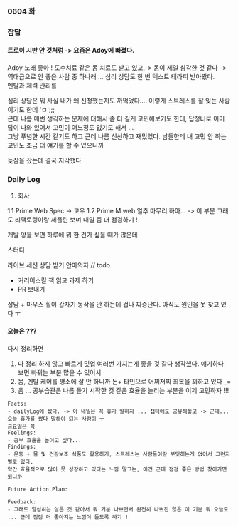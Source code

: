 ### 0604 화  

### 잡담

#### 트로이 시반 안 것처럼 -> 요즘은 Adoy에 빠졌다.
Adoy 노래 좋아 ! 도수치료 같은 몸 치료도 받고 있고,-> 몸이 제일 심각한 것 같다 -> 역대급으로 안 좋은 사람 중 하나래 ... 
심리 상담도 한 번 텍스트 테라피 받아봤다. <br>
멘탈과 체력 관리를 <br>

심리 상담은 뭐 사실 내가 왜 신청했는지도 까먹었다.... 이렇게 스트레스를 잘 잊는 사람이기도 한데 'ㅁ';;;<br>
근데 나름 매번 생각하는 문제에 대해서 좀 더 길게 고민해보기도 한데, 답정너로 이미 답이 나와 있어서 고민이 어느정도 없기도 해서 ...<br>
그냥 푸념한 시간 같기도 하고 근데 나름 신선하고 재밌었다. 남들한테 내 고민 안 하는 고민도 조금 더 얘기를 할 수 있으니까  <br>

늦잠을 잤는데 결국 지각했다 <br>

### Daily Log

1. 회사 

1.1 Prime Web Spec -> 고우 
1.2  Prime M web 얼추 마무리  하아... -> 이 부분 그래도 리팩토링이랑 제플린 보며 내일 좀 더 점검하기 ! 

개발 양을 보면 하루에 뭐 한 건가 싶을 때가 많은데

스터디 

라이브 세션 
상담 받기 
안마의자
// todo 
* 커리어스킬 책 읽고 과제 하기 
* PR 보내기 

잡담 + 마우스 휠이 갑자기 동작을 안 하는데 겁나 짜증난다. 아직도 원인을 못 찾고 있다 ㅜ

#### 오늘은 ???

다시 정리하면 
1. 다 정리 하지 않고 빠르게 밋업 여러번 가지는게 좋을 것 같다 생각했다. 얘기하다 보면 바뀌는 부분 많을 수 있어서 
2. 몸, 멘탈 케어를 평소에 잘 안 하니까 돈+ 타인으로 어찌저찌 회복을 꾀하고 있다 _=  
3. 음 ... 공부습관은 나름 들기 시작한 것 같음 효율을 늘리는 부분을 이제 고민하자 !!!      
  

```
Facts: 
- dailyLog에 썼다. -> 아 내일은 꼭 휴가 말하자 ... 챕터에도 공유해놓고 -> 근데... 오늘 휴가를 썼다 말해야 되는 사람이 ㅜ
금요일은 꼭 
Feelings:  
- 공부 효율을 높이고 싶다...  
Findings:  
- 운동 + 물 및 건강보조 식품도 활용하기, 스트레스는 사람들이랑 부딫히는게 없어서 그런지 별로 없다. 
약간 효율적으로 많이 못 성장하고 있다는 느낌 말고는, 이건 근데 점점 좋은 방법 찾아가면 되니까  

Future Action Plan:  
-  
Feedback:  
- 그래도 열심히는 살은 것 같아서 뭐 기분 나쁘면서 완전히 나쁘진 않은 이 기분 뭐 오늘도 ... 근데 점점 더 좋아지는 느낌이 들도록 하기 !
```



